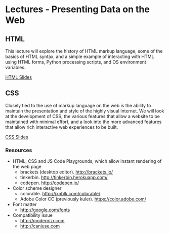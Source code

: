 ﻿Lectures - Presenting Data on the Web
=======================================

## HTML

This lecture will explore the history of HTML markup language, some of the basics of HTML syntax, and a simple example of interacting with HTML using HTML forms, Python processing scripts, and OS environment variables.

<a href="html.ppt"> HTML Slides</a>

## CSS
Closely tied to the use of markup language on the web is the ability to maintain the presentation and style of the highly visual Internet. We will look at the development of CSS, the various features that allow a website to be maintained with minimal effort, and a look into the more advanced features that allow rich interactive web experiences to be built.

<a href="css.ppt"> CSS Slides</a>

### Resources
- HTML, CSS and JS Code Playgrounds, which allow instant rendering of the web page
  * brackets (desktop editor). http://brackets.io/
  * tinkerbin. http://tinkerbin.herokuapp.com/
  * codepen. http://codepen.io/
- Color scheme designer
  * colorable. http://jxnblk.com/colorable/
  * Adobe Color CC (previously kuler). https://color.adobe.com/
- Font matter
  * http://google.com/fonts
- Compatibility issue
  * http://modernizr.com
  * http://caniuse.com
